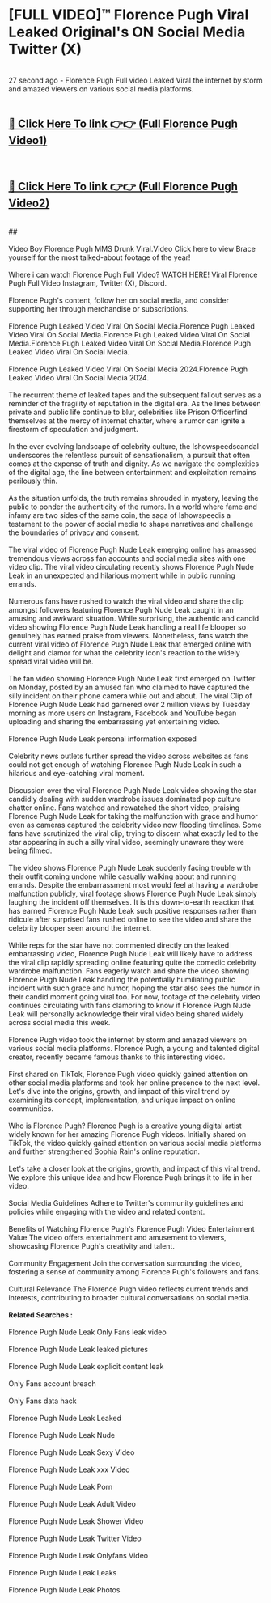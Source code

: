 # [FULL VIDEO]™ Florence Pugh Viral Leaked Original's ON Social Media Twitter (X) <br>
<br>
27 second ago - Florence Pugh Full video Leaked Viral the internet by storm and amazed viewers on various social media platforms.<br>

 <br>

##  <a href="https://play.123hd.live?title=Full Florence_Pugh&ref=git">🔴 Click Here To link 👉👉 (Full Florence Pugh Video1)</a><br>
  <br>

##  <a href="https://play.123hd.live?title=Full Florence_Pugh&ref=git">🔴 Click Here To link 👉👉 (Full Florence Pugh Video2)</a><br>
  <br>
  ##


  <br>

  <br>
Video Boy Florence Pugh MMS Drunk Viral.Video Click here to view Brace yourself for the most talked-about footage of the year!
<br><br>
Where i can watch Florence Pugh Full Video? WATCH HERE! Viral Florence Pugh Full Video Instagram, Twitter (X), Discord.
<br><br>
Florence Pugh's content, follow her on social media, and consider supporting her through merchandise or subscriptions.
<br><br>
Florence Pugh Leaked Video Viral On Social Media.Florence Pugh Leaked Video Viral On Social Media.Florence Pugh Leaked Video Viral On Social Media.Florence Pugh Leaked Video Viral On Social Media.Florence Pugh Leaked Video Viral On Social Media.
<br><br>
Florence Pugh Leaked Video Viral On Social Media 2024.Florence Pugh Leaked Video Viral On Social Media 2024.
<br><br>
The recurrent theme of leaked tapes and the subsequent fallout serves as a reminder of the fragility of reputation in the digital era. As the lines between private and public life continue to blur, celebrities like Prison Officerfind themselves at the mercy of internet chatter, where a rumor can ignite a firestorm of speculation and judgment.
<br><br>
In the ever evolving landscape of celebrity culture, the Ishowspeedscandal underscores the relentless pursuit of sensationalism, a pursuit that often comes at the expense of truth and dignity. As we navigate the complexities of the digital age, the line between entertainment and exploitation remains perilously thin.
<br><br>
As the situation unfolds, the truth remains shrouded in mystery, leaving the public to ponder the authenticity of the rumors. In a world where fame and infamy are two sides of the same coin, the saga of Ishowspeedis a testament to the power of social media to shape narratives and challenge the boundaries of privacy and consent.
<br><br>
The viral video of Florence Pugh Nude Leak emerging online has amassed tremendous views across fan accounts and social media sites with one video clip. The viral video circulating recently shows Florence Pugh Nude Leak in an unexpected and hilarious moment while in public running errands.
<br><br>
Numerous fans have rushed to watch the viral video and share the clip amongst followers featuring Florence Pugh Nude Leak caught in an amusing and awkward situation. While surprising, the authentic and candid video showing Florence Pugh Nude Leak handling a real life blooper so genuinely has earned praise from viewers. Nonetheless, fans watch the current viral video of Florence Pugh Nude Leak that emerged online with delight and clamor for what the celebrity icon's reaction to the widely spread viral video will be.
<br><br>
The fan video showing Florence Pugh Nude Leak first emerged on Twitter on Monday, posted by an amused fan who claimed to have captured the silly incident on their phone camera while out and about. The viral Clip of Florence Pugh Nude Leak had garnered over 2 million views by Tuesday morning as more users on Instagram, Facebook and YouTube began uploading and sharing the embarrassing yet entertaining video.
<br><br>
Florence Pugh Nude Leak personal information exposed
<br><br>
Celebrity news outlets further spread the video across websites as fans could not get enough of watching Florence Pugh Nude Leak in such a hilarious and eye-catching viral moment.
<br><br>
Discussion over the viral Florence Pugh Nude Leak video showing the star candidly dealing with sudden wardrobe issues dominated pop culture chatter online. Fans watched and rewatched the short video, praising Florence Pugh Nude Leak for taking the malfunction with grace and humor even as cameras captured the celebrity video now flooding timelines. Some fans have scrutinized the viral clip, trying to discern what exactly led to the star appearing in such a silly viral video, seemingly unaware they were being filmed.
<br><br>
The video shows Florence Pugh Nude Leak suddenly facing trouble with their outfit coming undone while casually walking about and running errands. Despite the embarrassment most would feel at having a wardrobe malfunction publicly, viral footage shows Florence Pugh Nude Leak simply laughing the incident off themselves. It is this down-to-earth reaction that has earned Florence Pugh Nude Leak such positive responses rather than ridicule after surprised fans rushed online to see the video and share the celebrity blooper seen around the internet.
<br><br>
While reps for the star have not commented directly on the leaked embarrassing video, Florence Pugh Nude Leak will likely have to address the viral clip rapidly spreading online featuring quite the comedic celebrity wardrobe malfunction. Fans eagerly watch and share the video showing Florence Pugh Nude Leak handling the potentially humiliating public incident with such grace and humor, hoping the star also sees the humor in their candid moment going viral too. For now, footage of the celebrity video continues circulating with fans clamoring to know if Florence Pugh Nude Leak will personally acknowledge their viral video being shared widely across social media this week.
<br><br>
Florence Pugh video took the internet by storm and amazed viewers on various social media platforms. Florence Pugh, a young and talented digital creator, recently became famous thanks to this interesting video.
<br><br>
First shared on TikTok, Florence Pugh video quickly gained attention on other social media platforms and took her online presence to the next level. Let's dive into the origins, growth, and impact of this viral trend by examining its concept, implementation, and unique impact on online communities.
<br><br>
Who is Florence Pugh? Florence Pugh is a creative young digital artist widely known for her amazing Florence Pugh videos. Initially shared on TikTok, the video quickly gained attention on various social media platforms and further strengthened Sophia Rain's online reputation.
<br><br>
Let's take a closer look at the origins, growth, and impact of this viral trend. We explore this unique idea and how Florence Pugh brings it to life in her video.
<br><br>
Social Media Guidelines Adhere to Twitter's community guidelines and policies while engaging with the video and related content.
<br><br>
Benefits of Watching Florence Pugh's Florence Pugh Video Entertainment Value The video offers entertainment and amusement to viewers, showcasing Florence Pugh's creativity and talent.
<br><br>
Community Engagement Join the conversation surrounding the video, fostering a sense of community among Florence Pugh's followers and fans.
<br><br>
Cultural Relevance The Florence Pugh video reflects current trends and interests, contributing to broader cultural conversations on social media.
<br><br>
<strong>Related Searches :</strong>
<br><br>
Florence Pugh Nude Leak Only Fans leak video
<br><br>
Florence Pugh Nude Leak leaked pictures
<br><br>
Florence Pugh Nude Leak explicit content leak
<br><br>
Only Fans account breach
<br><br>
Only Fans data hack
<br><br>
Florence Pugh Nude Leak Leaked
<br><br>
Florence Pugh Nude Leak Nude
<br><br>
Florence Pugh Nude Leak Sexy Video
<br><br>
Florence Pugh Nude Leak xxx Video
<br><br>
Florence Pugh Nude Leak Porn
<br><br>
Florence Pugh Nude Leak Adult Video
<br><br>
Florence Pugh Nude Leak Shower Video
<br><br>
Florence Pugh Nude Leak Twitter Video
<br><br>
Florence Pugh Nude Leak Onlyfans Video
<br><br>
Florence Pugh Nude Leak Leaks
<br><br>
Florence Pugh Nude Leak Photos